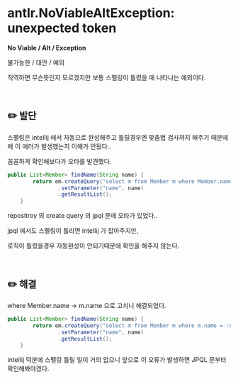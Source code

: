 # antlr.NoViableAltException: unexpected token

****No Viable / Alt / Exception****

불가능한 / 대안 / 예외

직역하면 무슨뜻인지 모르겠지만 보통 스펠링이 틀렸을 때 나타나는 예외이다.

<br>

## ✏️ 발단

스펠링은 intellij 에서 자동으로 완성해주고 틀릴경우엔 맞춤법 검사까지 해주기 때문에 왜 이 에러가 발생했는지 이해가 안됬다..

꼼꼼하게 확인해보다가 오타를 발견했다.

```java
public List<Member> findName(String name) {
        return em.createQuery("select m from Member m where Member.name = :name", Member.class)
                .setParameter("name", name)
                .getResultList();
    }
```

repositroy 의 create query 의 jpql 문에 오타가 있었다..

jpql 에서도 스펠링이 틀리면 intellij 가 잡아주지만,

로직이 틀렸을경우 자동완성이 안되기때문에 확인을 해주지 않는다.

<br>

## ✏️ 해결

where Member.name → m.name 으로 고치니 해결되었다.

```java
public List<Member> findName(String name) {
        return em.createQuery("select m from Member m where m.name = :name", Member.class)
                .setParameter("name", name)
                .getResultList();
    }
```

intellij 덕분에 스펠링 틀릴 일이 거의 없으니 앞으로 이 오류가 발생하면 JPQL 문부터 확인해봐야겠다.